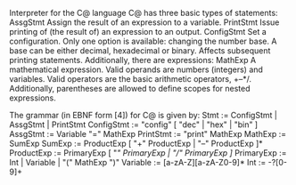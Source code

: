 Interpreter for the C@ language
C@ has three basic types of statements:
AssgStmt Assign the result of an expression to a variable.
PrintStmt Issue printing of (the result of) an expression to an output.
ConfigStmt Set a configuration. Only one option is available: changing the number base. A base can be either decimal, hexadecimal or binary. Affects subsequent printing statements.
Additionally, there are expressions:
MathExp A mathematical expression. Valid operands are numbers (integers) and variables. Valid operators are the basic arithmetic operators, +–*/. 
Additionally, parentheses are allowed to define scopes for nested expressions.

The grammar (in EBNF form [4]) for C@ is given by:
Stmt := ConfigStmt | AssgStmt | PrintStmt
ConfigStmt := "config" [ "dec" | "hex" | "bin" ]
AssgStmt := Variable "=" MathExp
PrintStmt := "print" MathExp
MathExp := SumExp
SumExp := ProductExp [ "+" ProductExp | "–" ProductExp ]*
ProductExp := PrimaryExp [ "*" PrimaryExp | "/" PrimaryExp ]*
PrimaryExp := Int | Variable | "(" MathExp ")"
Variable := [a-zA-Z][a-zA-Z0-9]*
Int := -?[0-9]+
